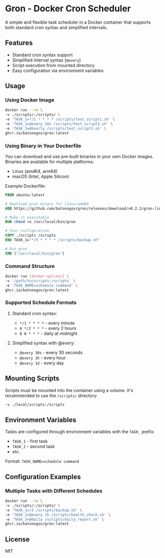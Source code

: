 # Gron - Docker Cron Scheduler

A simple and flexible task scheduler in a Docker container that supports both standard cron syntax and simplified intervals.

## Features

- Standard cron syntax support
- Simplified interval syntax (`@every`)
- Script execution from mounted directory
- Easy configuration via environment variables

## Usage

### Using Docker Image

```bash
docker run --rm \
-v ./scripts/:/scripts/ \
-e 'TASK_1=*/1 * * * * /scripts/test_script1.sh' \
-e 'TASK_2=@every 10s /scripts/test_script2.sh' \
-e 'TASK_3=@hourly /scripts/test_script3.sh' \
ghcr.io/batonogov/gron:latest
```

### Using Binary in Your Dockerfile

You can download and use pre-built binaries in your own Docker images. Binaries are available for multiple platforms:

- Linux (amd64, arm64)
- macOS (Intel, Apple Silicon)

Example Dockerfile:

```dockerfile
FROM ubuntu:latest

# Download gron binary for linux/amd64
ADD https://github.com/batonogov/gron/releases/download/v0.2.2/gron-linux-amd64 /usr/local/bin/gron

# Make it executable
RUN chmod +x /usr/local/bin/gron

# Your configuration
COPY ./scripts /scripts
ENV TASK_1="*/5 * * * * /scripts/backup.sh"

# Run gron
CMD ["/usr/local/bin/gron"]
```

### Command Structure

```bash
docker run [docker-options] \
-v '/path/to/scripts:/scripts' \
-e 'TASK_NAME=schedule command' \
ghcr.io/batonogov/gron:latest
```

### Supported Schedule Formats

1. Standard cron syntax:
   - `*/1 * * * *` - every minute
   - `0 */2 * * *` - every 2 hours
   - `0 0 * * *` - daily at midnight

2. Simplified syntax with @every:
   - `@every 30s` - every 30 seconds
   - `@every 1h` - every hour
   - `@every 1d` - every day

## Mounting Scripts

Scripts must be mounted into the container using a volume. It's recommended to use the `/scripts/` directory:

```bash
-v ./local/scripts:/scripts
```

## Environment Variables

Tasks are configured through environment variables with the `TASK_` prefix:

- `TASK_1` - first task
- `TASK_2` - second task
- etc.

Format: `TASK_NAME=schedule command`

## Configuration Examples

### Multiple Tasks with Different Schedules

```bash
docker run --rm \
-v ./scripts/:/scripts/ \
-e 'TASK_1=/5 /scripts/backup.sh' \
-e 'TASK_2=@every 1h /scripts/health_check.sh' \
-e 'TASK_3=@daily /scripts/daily_report.sh' \
ghcr.io/batonogov/gron:latest
```

## License

MIT
